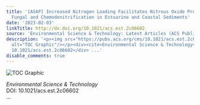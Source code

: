 ```yaml
---
title: '[ASAP] Increased Nitrogen Loading Facilitates Nitrous Oxide Production through
  Fungal and Chemodenitrification in Estuarine and Coastal Sediments'
date: '2023-02-03'
linkTitle: http://dx.doi.org/10.1021/acs.est.2c06602
source: 'Environmental Science & Technology: Latest Articles (ACS Publications)'
description: '<p><img src="https://pubs.acs.org/cms/10.1021/acs.est.2c06602/asset/images/medium/es2c06602_0006.gif"
  alt="TOC Graphic"/></p><div><cite>Environmental Science & Technology</cite></div><div>DOI:
  10.1021/acs.est.2c06602</div> ...'
disable_comments: true
---
```

<p><img src="https://pubs.acs.org/cms/10.1021/acs.est.2c06602/asset/images/medium/es2c06602_0006.gif" alt="TOC Graphic"/></p><div><cite>Environmental Science & Technology</cite></div><div>DOI: 10.1021/acs.est.2c06602</div> ...